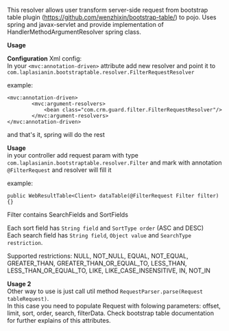 This resolver allows user transform server-side request from bootstrap table plugin (https://github.com/wenzhixin/bootstrap-table/) to pojo.
Uses spring and javax-servlet and provide implementation of HandlerMethodArgumentResolver spring class.

<b>Usage</b>

<b>Configuration</b>
Xml config:<br>
In your `<mvc:annotation-driven>` attribute add new resolver and point it to `com.laplasianin.bootstraptable.resolver.FilterRequestResolver`

example:
```
<mvc:annotation-driven>
        <mvc:argument-resolvers>
            <bean class="com.crm.guard.filter.FilterRequestResolver"/>
        </mvc:argument-resolvers>
</mvc:annotation-driven>
```

and that's it, spring will do the rest

<b>Usage</b><br>
in your controller add request param with type `com.laplasianin.bootstraptable.resolver.Filter` and mark with 
annotation `@FilterRequest` and resolver will fill it

example:

`public WebResultTable<Client> dataTable(@FilterRequest Filter filter) {}`

Filter contains SearchFields and SortFields

Each sort field has `String field` and `SortType order` (ASC and DESC)<br>
Each search field has `String field`, `Object value` and `SearchType restriction`. 


Supported restrictions: NULL, NOT_NULL,
    EQUAL, NOT_EQUAL,
    GREATER_THAN, GREATER_THAN_OR_EQUAL_TO,
    LESS_THAN, LESS_THAN_OR_EQUAL_TO,
    LIKE, LIKE_CASE_INSENSITIVE,
    IN, NOT_IN


<b>Usage 2</b><br>
Other way to use is just call util method `RequestParser.parse(Request tableRequest)`.<br>
In this case you need to populate Request with folowing parameters: offset, limit, sort, order, search, filterData. Check bootstrap table documentation for further explains of this attributes.

